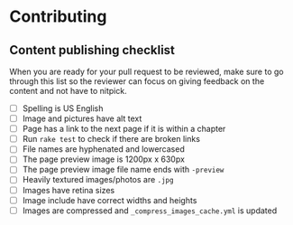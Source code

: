 # Contributing

## Content publishing checklist
When you are ready for your pull request to be reviewed, make sure to go through this list so the reviewer can focus on giving feedback on the content and not have to nitpick.

- [ ] Spelling is US English
- [ ] Image and pictures have alt text
- [ ] Page has a link to the next page if it is within a chapter
- [ ] Run `rake test` to check if there are broken links
- [ ] File names are hyphenated and lowercased
- [ ] The page preview image is 1200px x 630px
- [ ] The page preview image file name ends with `-preview`
- [ ] Heavily textured images/photos are `.jpg`
- [ ] Images have retina sizes
- [ ] Image include have correct widths and heights
- [ ] Images are compressed and `_compress_images_cache.yml` is updated
